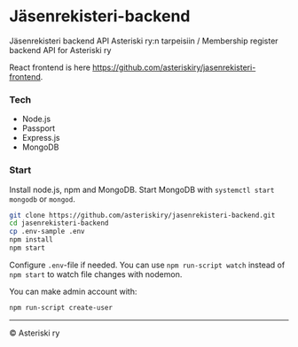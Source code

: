 # Jäsenrekisteri-backend
Jäsenrekisteri backend API Asteriski ry:n tarpeisiin / Membership register backend API for Asteriski ry

React frontend is here <https://github.com/asteriskiry/jasenrekisteri-frontend>.

### Tech
- Node.js
- Passport
- Express.js
- MongoDB

### Start
Install node.js, npm and MongoDB. Start MongoDB with `systemctl start mongodb` or `mongod`.
```bash
git clone https://github.com/asteriskiry/jasenrekisteri-backend.git
cd jasenrekisteri-backend
cp .env-sample .env
npm install
npm start
```
Configure `.env`-file if needed. You can use `npm run-script watch` instead of `npm start` to watch file changes with nodemon.

You can make admin account with:
```bash
npm run-script create-user
```

---
© Asteriski ry
